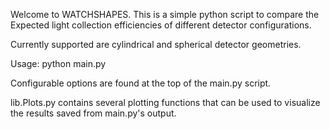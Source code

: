 Welcome to WATCHSHAPES.  This is a simple python script to compare the
Expected light collection efficiencies of different detector configurations.

Currently supported are cylindrical and spherical detector geometries.

Usage:  python main.py

Configurable options are found at the top of the main.py script.

lib.Plots.py contains several plotting functions that can be used to
visualize the results saved from main.py's output.
